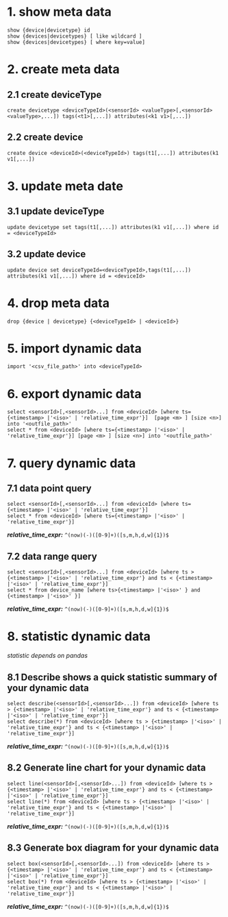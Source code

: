 # 1. show meta data
```
show {device|devicetype} id
show {devices|devicetypes} [ like wildcard ]
show {devices|devicetypes} [ where key=value]
```
#
# 2. create meta data
## 2.1 create deviceType
```
create devicetype <deviceTypeId>(<sensorId> <valueType>[,<sensorId> <valueType>,...]) tags(<t1>[,...]) attributes(<k1 v1>[,...])
```
## 2.2 create device
```
create device <deviceId>(<deviceTypeId>) tags(t1[,...]) attributes(k1 v1[,...])
```
#
# 3. update meta date
## 3.1 update deviceType
```
update devicetype set tags(t1[,...]) attributes(k1 v1[,...]) where id = <deviceTypeId>
```
## 3.2 update device
```
update device set deviceTypeId=<deviceTypeId>,tags(t1[,...]) attributes(k1 v1[,...]) where id = <deviceId>
```
#
# 4. drop meta data
```
drop {device | devicetype} {<deviceTypeId> | <deviceId>}
```
#
# 5. import dynamic data
```
import '<csv_file_path>' into <deviceTypeId>
```
#
# 6. export dynamic data
```
select <sensorId>[,<sensorId>...] from <deviceId> [where ts={<timestamp> |'<iso>' | 'relative_time_expr'}]  [page <m> ] [size <n>] into '<outfile_path>'
select * from <deviceId> [where ts={<timestamp> |'<iso>' | 'relative_time_expr'}] [page <m> ] [size <n>] into '<outfile_path>'
```
#
# 7. query dynamic data
## 7.1 data point query
```
select <sensorId>[,<sensorId>...] from <deviceId> [where ts={<timestamp> |'<iso>' | 'relative_time_expr'}]
select * from <deviceId> [where ts={<timestamp> |'<iso>' | 'relative_time_expr'}]
```
***relative_time_expr:***  ```^(now)(-)([0-9]+)([s,m,h,d,w]{1})$```

## 7.2 data range query
```
select <sensorId>[,<sensorId>...] from <deviceId> [where ts > {<timestamp> |'<iso>' | 'relative_time_expr'} and ts < {<timestamp> |'<iso>' | 'relative_time_expr'}]
select * from device_name [where ts>{<timestamp> |'<iso>' } and {<timestamp> |'<iso>' }]
```
***relative_time_expr:***  ```^(now)(-)([0-9]+)([s,m,h,d,w]{1})$```

#
# 8. statistic dynamic data
*statistic depends on pandas*
## 8.1 Describe shows a quick statistic summary of your dynamic data
```
select describe(<sensorId>[,<sensorId>...]) from <deviceId> [where ts > {<timestamp> |'<iso>' | 'relative_time_expr'} and ts < {<timestamp> |'<iso>' | 'relative_time_expr'}]
select describe(*) from <deviceId> [where ts > {<timestamp> |'<iso>' | 'relative_time_expr'} and ts < {<timestamp> |'<iso>' | 'relative_time_expr'}]
```
***relative_time_expr:***  ```^(now)(-)([0-9]+)([s,m,h,d,w]{1})$```

## 8.2 Generate line chart for your dynamic data
```
select line(<sensorId>[,<sensorId>...]) from <deviceId> [where ts > {<timestamp> |'<iso>' | 'relative_time_expr'} and ts < {<timestamp> |'<iso>' | 'relative_time_expr'}]
select line(*) from <deviceId> [where ts > {<timestamp> |'<iso>' | 'relative_time_expr'} and ts < {<timestamp> |'<iso>' | 'relative_time_expr'}]
```
***relative_time_expr:***  ```^(now)(-)([0-9]+)([s,m,h,d,w]{1})$```
## 8.3 Generate box diagram for your dynamic data
```
select box(<sensorId>[,<sensorId>...]) from <deviceId> [where ts > {<timestamp> |'<iso>' | 'relative_time_expr'} and ts < {<timestamp> |'<iso>' | 'relative_time_expr'}]
select box(*) from <deviceId> [where ts > {<timestamp> |'<iso>' | 'relative_time_expr'} and ts < {<timestamp> |'<iso>' | 'relative_time_expr'}]
```
***relative_time_expr:***  ```^(now)(-)([0-9]+)([s,m,h,d,w]{1})$```
